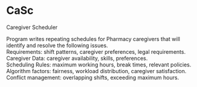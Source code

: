 # CaSc
Caregiver Scheduler

Program writes repeating schedules for Pharmacy caregivers
that will identify and resolve the following issues.  
    Requirements: shift patterns, caregiver preferences, legal requirements.  
    Caregiver Data: caregiver availability, skills, preferences.  
    Scheduling Rules: maximum working hours, break times, relevant policies.  
    Algorithm factors: fairness, workload distribution, caregiver satisfaction.  
    Conflict management: overlapping shifts, exceeding maximum hours.  

